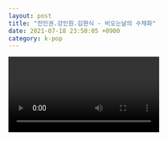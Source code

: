 ```yaml
---
layout: post
title: "전인권.강인원.김현식 - 비오는날의 수채화"
date: 2021-07-18 23:50:05 +0900
category: k-pop
---
```


<div class="video-container">
    <video id="player" class="video-js vjs-default-skin vjs-big-play-centered" data-json="/public/json/k-pop/전인권.강인원.김현식 - 비오는날의 수채화.json"></video>
</div>

```
```